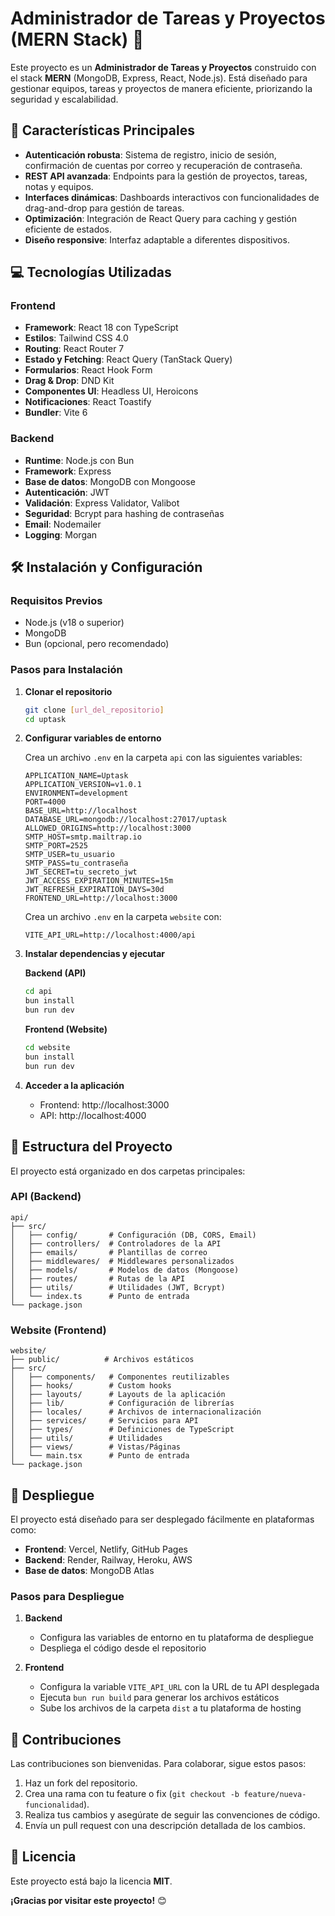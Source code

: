 # Administrador de Tareas y Proyectos (MERN Stack) 🚀

Este proyecto es un **Administrador de Tareas y Proyectos** construido con el stack **MERN** (MongoDB, Express, React, Node.js). Está diseñado para gestionar equipos, tareas y proyectos de manera eficiente, priorizando la seguridad y escalabilidad.


## 🔑 Características Principales

-   **Autenticación robusta**: Sistema de registro, inicio de sesión, confirmación de cuentas por correo y recuperación de contraseña.
-   **REST API avanzada**: Endpoints para la gestión de proyectos, tareas, notas y equipos.
-   **Interfaces dinámicas**: Dashboards interactivos con funcionalidades de drag-and-drop para gestión de tareas.
-   **Optimización**: Integración de React Query para caching y gestión eficiente de estados.
-   **Diseño responsive**: Interfaz adaptable a diferentes dispositivos.

## 💻 Tecnologías Utilizadas

### Frontend
-   **Framework**: React 18 con TypeScript
-   **Estilos**: Tailwind CSS 4.0
-   **Routing**: React Router 7
-   **Estado y Fetching**: React Query (TanStack Query)
-   **Formularios**: React Hook Form
-   **Drag & Drop**: DND Kit
-   **Componentes UI**: Headless UI, Heroicons
-   **Notificaciones**: React Toastify
-   **Bundler**: Vite 6

### Backend
-   **Runtime**: Node.js con Bun
-   **Framework**: Express
-   **Base de datos**: MongoDB con Mongoose
-   **Autenticación**: JWT
-   **Validación**: Express Validator, Valibot
-   **Seguridad**: Bcrypt para hashing de contraseñas
-   **Email**: Nodemailer
-   **Logging**: Morgan

## 🛠️ Instalación y Configuración

### Requisitos Previos
-   Node.js (v18 o superior)
-   MongoDB
-   Bun (opcional, pero recomendado)

### Pasos para Instalación

1. **Clonar el repositorio**
   ```bash
   git clone [url_del_repositorio]
   cd uptask
   ```

2. **Configurar variables de entorno**
   
   Crea un archivo `.env` en la carpeta `api` con las siguientes variables:
   ```
   APPLICATION_NAME=Uptask
   APPLICATION_VERSION=v1.0.1
   ENVIRONMENT=development
   PORT=4000
   BASE_URL=http://localhost
   DATABASE_URL=mongodb://localhost:27017/uptask
   ALLOWED_ORIGINS=http://localhost:3000
   SMTP_HOST=smtp.mailtrap.io
   SMTP_PORT=2525
   SMTP_USER=tu_usuario
   SMTP_PASS=tu_contraseña
   JWT_SECRET=tu_secreto_jwt
   JWT_ACCESS_EXPIRATION_MINUTES=15m
   JWT_REFRESH_EXPIRATION_DAYS=30d
   FRONTEND_URL=http://localhost:3000
   ```

   Crea un archivo `.env` en la carpeta `website` con:
   ```
   VITE_API_URL=http://localhost:4000/api
   ```

3. **Instalar dependencias y ejecutar**

   **Backend (API)**
   ```bash
   cd api
   bun install
   bun run dev
   ```

   **Frontend (Website)**
   ```bash
   cd website
   bun install
   bun run dev
   ```

4. **Acceder a la aplicación**
   - Frontend: http://localhost:3000
   - API: http://localhost:4000

## 📂 Estructura del Proyecto

El proyecto está organizado en dos carpetas principales:

### API (Backend)
```
api/
├── src/
│   ├── config/       # Configuración (DB, CORS, Email)
│   ├── controllers/  # Controladores de la API
│   ├── emails/       # Plantillas de correo
│   ├── middlewares/  # Middlewares personalizados
│   ├── models/       # Modelos de datos (Mongoose)
│   ├── routes/       # Rutas de la API
│   ├── utils/        # Utilidades (JWT, Bcrypt)
│   └── index.ts      # Punto de entrada
└── package.json
```

### Website (Frontend)
```
website/
├── public/          # Archivos estáticos
├── src/
│   ├── components/   # Componentes reutilizables
│   ├── hooks/        # Custom hooks
│   ├── layouts/      # Layouts de la aplicación
│   ├── lib/          # Configuración de librerías
│   ├── locales/      # Archivos de internacionalización
│   ├── services/     # Servicios para API
│   ├── types/        # Definiciones de TypeScript
│   ├── utils/        # Utilidades
│   ├── views/        # Vistas/Páginas
│   └── main.tsx      # Punto de entrada
└── package.json
```

## 🚀 Despliegue

El proyecto está diseñado para ser desplegado fácilmente en plataformas como:

- **Frontend**: Vercel, Netlify, GitHub Pages
- **Backend**: Render, Railway, Heroku, AWS
- **Base de datos**: MongoDB Atlas

### Pasos para Despliegue

1. **Backend**
   - Configura las variables de entorno en tu plataforma de despliegue
   - Despliega el código desde el repositorio

2. **Frontend**
   - Configura la variable `VITE_API_URL` con la URL de tu API desplegada
   - Ejecuta `bun run build` para generar los archivos estáticos
   - Sube los archivos de la carpeta `dist` a tu plataforma de hosting

## 🌟 Contribuciones

Las contribuciones son bienvenidas. Para colaborar, sigue estos pasos:

1. Haz un fork del repositorio.
2. Crea una rama con tu feature o fix (`git checkout -b feature/nueva-funcionalidad`).
3. Realiza tus cambios y asegúrate de seguir las convenciones de código.
4. Envía un pull request con una descripción detallada de los cambios.

## 📄 Licencia

Este proyecto está bajo la licencia **MIT**.

**¡Gracias por visitar este proyecto!** 😊
